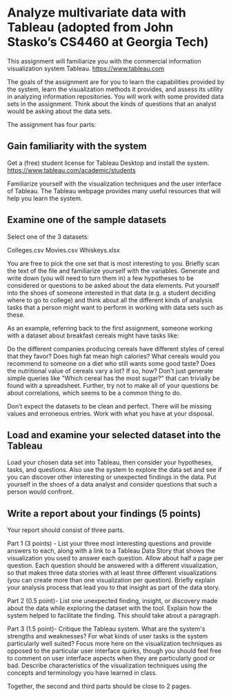 # Analyze multivariate data with Tableau (adopted from John Stasko’s CS4460 at Georgia Tech)

This assignment will familiarize you with the commercial information visualization system Tableau. https://www.tableau.com

The goals of the assignment are for you to learn the capabilities provided by the system, learn the visualization methods it provides, and assess its utility in analyzing information repositories. You will work with some provided data sets in the assignment. Think about the kinds of questions that an analyst would be asking about the data sets.

The assignment has four parts:

## Gain familiarity with the system
Get a (free) student license for Tableau Desktop and install the system. https://www.tableau.com/academic/students

Familiarize yourself with the visualization techniques and the user interface of Tableau. The Tableau webpage provides many useful resources that will help you learn the system.

## Examine one of the sample datasets
Select one of the 3 datasets:

Colleges.csv
Movies.csv
Whiskeys.xlsx

You are free to pick the one set that is most interesting to you. Briefly scan the text of the file and familiarize yourself with the variables. Generate and write down (you will need to turn them in) a few hypotheses to be considered or questions to be asked about the data elements. Put yourself into the shoes of someone interested in that data (e.g. a student deciding where to go to college) and think about all the different kinds of analysis tasks that a person might want to perform in working with data sets such as these.

As an example, referring back to the first assignment, someone working with a dataset about breakfast cereals might have tasks like:

Do the different companies producing cereals have different styles of cereal that they favor?
Does high fat mean high calories?
What cereals would you recommend to someone on a diet who still wants some good taste?
Does the nutritional value of cereals vary a lot? If so, how?
Don't just generate simple queries like "Which cereal has the most sugar?" that can trivially be found with a spreadsheet. Further, try not to make all of your questions be about correlations, which seems to be a common thing to do.

Don’t expect the datasets to be clean and perfect. There will be missing values and erroneous entries. Work with what you have at your disposal. 

## Load and examine your selected dataset into the Tableau
Load your chosen data set into Tableau, then consider your hypotheses, tasks, and questions. Also use the system to explore the data set and see if you can discover other interesting or unexpected findings in the data. Put yourself in the shoes of a data analyst and consider questions that such a person would confront.

## Write a report about your findings (5 points)
Your report should consist of three parts.

Part 1 (3 points) - List your three most interesting questions and provide answers to each, along with a link to a Tableau Data Story that shows the visualization you used to answer each question. Allow about half a page per question. Each question should be answered with a different visualization, so that makes three data stories with at least three different visualizations (you can create more than one visualization per question). Briefly explain your analysis process that lead you to that insight as part of the data story.

Part 2 (0.5 point)- List one unexpected finding, insight, or discovery made about the data while exploring the dataset with the tool. Explain how the system helped to facilitate the finding. This should take about a paragraph.

Part 3 (1.5 point)- Critique the Tableau system. What are the system's strengths and weaknesses? For what kinds of user tasks is the system particularly well suited? Focus more here on the visualization techniques as opposed to the particular user interface quirks, though you should feel free to comment on user interface aspects when they are particularly good or bad. Describe characteristics of the visualization techniques using the concepts and terminology you have learned in class.

Together, the second and third parts should be close to 2 pages.
